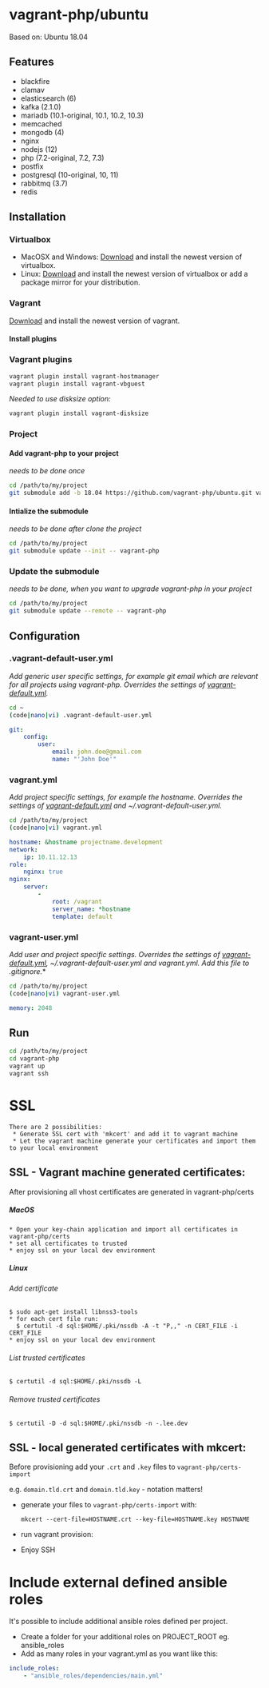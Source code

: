 # vagrant-php/ubuntu

Based on: Ubuntu 18.04

## Features

 * blackfire
 * clamav
 * elasticsearch (6)
 * kafka (2.1.0)
 * mariadb (10.1-original, 10.1, 10.2, 10.3)
 * memcached
 * mongodb (4)
 * nginx
 * nodejs (12)
 * php (7.2-original, 7.2, 7.3)
 * postfix
 * postgresql (10-original, 10, 11)
 * rabbitmq (3.7)
 * redis

## Installation

### Virtualbox

* MacOSX and Windows: [Download][1] and install the newest version of virtualbox.
* Linux: [Download][2] and install the newest version of virtualbox or add a package mirror for your distribution.

### Vagrant

[Download][3] and install the newest version of vagrant.

#### Install plugins

### Vagrant plugins

```bash
vagrant plugin install vagrant-hostmanager
vagrant plugin install vagrant-vbguest
```

*Needed to use disksize option:*
```bash
vagrant plugin install vagrant-disksize
```

### Project

#### Add vagrant-php to your project

*needs to be done once*

```bash
cd /path/to/my/project
git submodule add -b 18.04 https://github.com/vagrant-php/ubuntu.git vagrant-php
```

#### Intialize the submodule

*needs to be done after clone the project*

```bash
cd /path/to/my/project
git submodule update --init -- vagrant-php
```

### Update the submodule

*needs to be done, when you want to upgrade vagrant-php in your project*

```bash
cd /path/to/my/project
git submodule update --remote -- vagrant-php
```

## Configuration

### .vagrant-default-user.yml

*Add generic user specific settings, for example git email which are relevant for all projects using vagrant-php. Overrides the settings of [vagrant-default.yml][4].*

```bash
cd ~
(code|nano|vi) .vagrant-default-user.yml
```

```yml
git:
    config:
        user:
            email: john.doe@gmail.com
            name: "'John Doe'"
```

### vagrant.yml

*Add project specific settings, for example the hostname. Overrides the settings of [vagrant-default.yml][4] and ~/.vagrant-default-user.yml.*

```bash
cd /path/to/my/project
(code|nano|vi) vagrant.yml
```

```yml
hostname: &hostname projectname.development
network:
    ip: 10.11.12.13
role:
    nginx: true
nginx:
    server:
        -
            root: /vagrant
            server_name: *hostname
            template: default
```

### vagrant-user.yml

*Add user and project specific settings. Overrides the settings of [vagrant-default.yml][4], ~/.vagrant-default-user.yml and vagrant.yml. Add this file to .gitignore.**

```bash
cd /path/to/my/project
(code|nano|vi) vagrant-user.yml
```

```yml
memory: 2048
```

## Run

```bash
cd /path/to/my/project
cd vagrant-php
vagrant up
vagrant ssh
```

# SSL
``` 
There are 2 possibilities:
 * Generate SSL cert with 'mkcert' and add it to vagrant machine
 * Let the vagrant machine generate your certificates and import them to your local environment
```

## SSL - Vagrant machine generated certificates:

After provisioning all vhost certificates are generated in vagrant-php/certs
##### MacOS
```
* Open your key-chain application and import all certificates in vagrant-php/certs
* set all certificates to trusted
* enjoy ssl on your local dev environment
```
##### Linux

###### Add certificate
```
$ sudo apt-get install libnss3-tools
* for each cert file run:
  $ certutil -d sql:$HOME/.pki/nssdb -A -t "P,," -n CERT_FILE -i CERT_FILE
* enjoy ssl on your local dev environment
```
###### List trusted certificates
```
$ certutil -d sql:$HOME/.pki/nssdb -L
```
###### Remove trusted certificates
```
$ certutil -D -d sql:$HOME/.pki/nssdb -n -.lee.dev
```

## SSL - local generated certificates with mkcert:

Before provisioning add your `.crt` and `.key` files to `vagrant-php/certs-import`

e.g. `domain.tld.crt` and `domain.tld.key` - notation matters!

* generate your files to `vagrant-php/certs-import` with:

    `mkcert --cert-file=HOSTNAME.crt --key-file=HOSTNAME.key HOSTNAME`
* run vagrant provision:
* Enjoy SSH

[1]: https://www.virtualbox.org/wiki/Downloads
[2]: https://www.virtualbox.org/wiki/Linux_Downloads
[3]: https://www.vagrantup.com/downloads.html
[4]: vagrant-default.yml


# Include external defined ansible roles
It's possible to include additional ansible roles defined per project.

- Create a folder for your additional roles on PROJECT_ROOT eg. ansible_roles
- Add as many roles in your vagrant.yml as you want like this:

```yaml
include_roles:
    - "ansible_roles/dependencies/main.yml"
```
